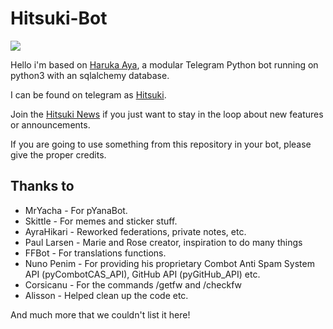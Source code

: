 # Hitsuki-Bot

![](https://img.shields.io/github/repo-size/HitaloKun/Hitsuki.svg?label=Repo%20size&style=flat-square)

Hello i'm based on [Haruka Aya](https://t.me/HarukaAyaBot), a modular Telegram Python bot running on python3 with an sqlalchemy database.

I can be found on telegram as [Hitsuki](https://t.me/LordHitsuki_BOT).

Join the [Hitsuki News](https://t.me/HitsukiNews) if you just want to stay in the loop about new features or announcements.

If you are going to use something from this repository in your bot, please give the proper credits.

## Thanks to

- MrYacha - For pYanaBot.
- Skittle - For memes and sticker stuff.
- AyraHikari - Reworked federations, private notes, etc.
- Paul Larsen - Marie and Rose creator, inspiration to do many things
- FFBot - For translations functions.
- Nuno Penim - For providing his proprietary Combot Anti Spam System API (pyCombotCAS_API), GitHub API (pyGitHub_API) etc.
- Corsicanu - For the commands /getfw and /checkfw
- Alisson - Helped clean up the code etc.

And much more that we couldn't list it here!
